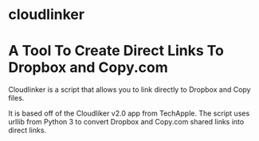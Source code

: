 cloudlinker
===========


A Tool To Create Direct Links To Dropbox and Copy.com
=======
Cloudlinker is a script that allows you to link directly to Dropbox and Copy files.

It is based off of the Cloudliker v2.0 app from TechApple. The script uses urllib from Python 3 to convert Dropbox and Copy.com shared links into direct links.

